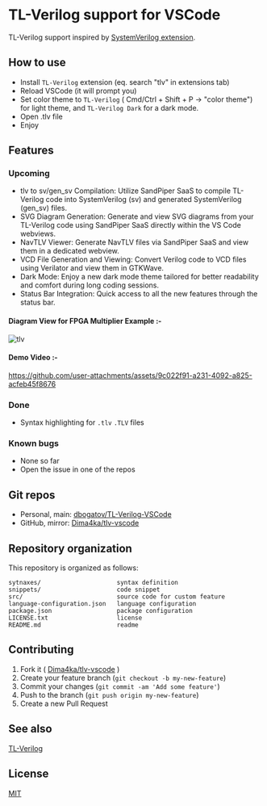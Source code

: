 # TL-Verilog support for VSCode

TL-Verilog support inspired by [SystemVerilog extension](https://github.com/mshr-h/vscode-systemverilog-support).

## How to use

* Install `TL-Verilog` extension (eq. search "tlv" in extensions tab)
* Reload VSCode (it will prompt you)
* Set color theme to `TL-Verilog` ( Cmd/Ctrl + Shift + P -> "color theme") for light theme, and `TL-Verilog Dark` for a dark mode.
* Open .tlv file
* Enjoy

## Features

### Upcoming

- tlv to sv/gen_sv Compilation: Utilize SandPiper SaaS to compile TL-Verilog code into SystemVerilog (sv) and generated SystemVerilog (gen_sv) files.
- SVG Diagram Generation: Generate and view SVG diagrams from your TL-Verilog code using SandPiper SaaS directly within the VS Code webviews.
- NavTLV Viewer: Generate NavTLV files via SandPiper SaaS and view them in a dedicated webview.
- VCD File Generation and Viewing: Convert Verilog code to VCD files using Verilator and view them in GTKWave.
- Dark Mode: Enjoy a new dark mode theme tailored for better readability and comfort during long coding sessions.
- Status Bar Integration: Quick access to all the new features through the status bar.

#### Diagram View for FPGA Multiplier Example :-

![tlv](https://github.com/user-attachments/assets/084f06fe-4448-4823-8dd4-dc7453bdeabe)

#### Demo Video :-

https://github.com/user-attachments/assets/9c022f91-a231-4092-a825-acfeb45f8676

### Done

- Syntax highlighting for `.tlv` `.TLV` files

### Known bugs

- None so far
- Open the issue in one of the repos

## Git repos

- Personal, main: [dbogatov/TL-Verilog-VSCode](https://git.dbogatov.org/dbogatov/TL-Verilog-VSCode)
- GitHub, mirror: [Dima4ka/tlv-vscode](https://github.com/Dima4ka/tlv-vscode)

## Repository organization

This repository is organized as follows:

```
sytnaxes/                     syntax definition
snippets/                     code snippet
src/                          source code for custom feature
language-configuration.json   language configuration
package.json                  package configuration
LICENSE.txt                   license
README.md                     readme
```

## Contributing
1. Fork it ( [Dima4ka/tlv-vscode](https://github.com/Dima4ka/tlv-vscode) )
2. Create your feature branch (`git checkout -b my-new-feature`)
3. Commit your changes (`git commit -am 'Add some feature'`)
4. Push to the branch (`git push origin my-new-feature`)
5. Create a new Pull Request

## See also

[TL-Verilog](https://marketplace.visualstudio.com/items?itemName=Dmytro.TL-Verilog)

## License

[MIT](LICENSE)
